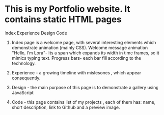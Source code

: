 # This is my Portfolio website. It contains static HTML pages
Index
Experience
Design
Code


1. Index page is a welcome page, with several interesting elements which demonstrate animation (mainly CSS).
    Welcome message animation "Hello, I'm Lora"- Its a span which expands its width in time frames, so it mimics typing text.
    Progress bars- each bar fill according to the technology.
    
2. Experience - a growing timeline with mislesones , which appear consequently.
3. Design - the main purpose of this page is to demonstrate a gallery using JavaScript
4. Code - this page contains list of my projects , each of them has: name, short description, link to Github and a preview image.
    
